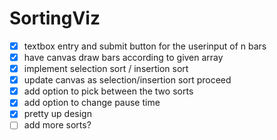 # SortingViz
- [x] textbox entry and submit button for the userinput of n bars
- [x] have canvas draw bars according to given array
- [x] implement selection sort / insertion sort
- [x] update canvas as selection/insertion sort proceed
- [x] add option to pick between the two sorts
- [x] add option to change pause time
- [x] pretty up design
- [ ] add more sorts?

